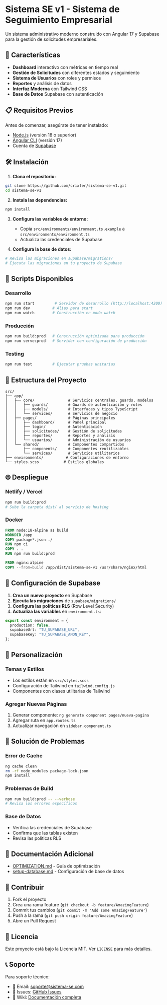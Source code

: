 # Sistema SE v1 - Sistema de Seguimiento Empresarial

Un sistema administrativo moderno construido con Angular 17 y Supabase para la gestión de solicitudes empresariales.

## 🚀 Características

- **Dashboard** interactivo con métricas en tiempo real
- **Gestión de Solicitudes** con diferentes estados y seguimiento
- **Sistema de Usuarios** con roles y permisos
- **Reportes** y análisis de datos
- **Interfaz Moderna** con Tailwind CSS
- **Base de Datos** Supabase con autenticación

## 📋 Requisitos Previos

Antes de comenzar, asegúrate de tener instalado:

- [Node.js](https://nodejs.org/en/) (versión 18 o superior)
- [Angular CLI](https://angular.io/cli) (versión 17)
- Cuenta de [Supabase](https://supabase.com/)

## 🛠️ Instalación

1. **Clona el repositorio:**

```bash
git clone https://github.com/crixfer/sistema-se-v1.git
cd sistema-se-v1
```

2. **Instala las dependencias:**

```bash
npm install
```

3. **Configura las variables de entorno:**

   - Copia `src/environments/environment.ts.example` a `src/environments/environment.ts`
   - Actualiza las credenciales de Supabase

4. **Configura la base de datos:**

```bash
# Revisa las migraciones en supabase/migrations/
# Ejecuta las migraciones en tu proyecto de Supabase
```

## 🚀 Scripts Disponibles

### Desarrollo

```bash
npm run start         # Servidor de desarrollo (http://localhost:4200)
npm run dev          # Alias para start
npm run watch        # Construcción en modo watch
```

### Producción

```bash
npm run build:prod   # Construcción optimizada para producción
npm run serve:prod   # Servidor con configuración de producción
```

### Testing

```bash
npm run test         # Ejecutar pruebas unitarias
```

## 📁 Estructura del Proyecto

```
src/
├── app/
│   ├── core/               # Servicios centrales, guards, modelos
│   │   ├── guards/         # Guards de autenticación y roles
│   │   ├── models/         # Interfaces y tipos TypeScript
│   │   └── services/       # Servicios de negocio
│   ├── pages/              # Páginas principales
│   │   ├── dashboard/      # Panel principal
│   │   ├── login/          # Autenticación
│   │   ├── solicitudes/    # Gestión de solicitudes
│   │   ├── reportes/       # Reportes y análisis
│   │   └── usuarios/       # Administración de usuarios
│   └── shared/             # Componentes compartidos
│       ├── components/     # Componentes reutilizables
│       └── services/       # Servicios utilitarios
├── environments/          # Configuraciones de entorno
└── styles.scss           # Estilos globales
```

## 🌐 Despliegue

### Netlify / Vercel

```bash
npm run build:prod
# Sube la carpeta dist/ al servicio de hosting
```

### Docker

```dockerfile
FROM node:18-alpine as build
WORKDIR /app
COPY package*.json ./
RUN npm ci
COPY . .
RUN npm run build:prod

FROM nginx:alpine
COPY --from=build /app/dist/sistema-se-v1 /usr/share/nginx/html
```

## 🔧 Configuración de Supabase

1. **Crea un nuevo proyecto** en Supabase
2. **Ejecuta las migraciones** de `supabase/migrations/`
3. **Configura las políticas RLS** (Row Level Security)
4. **Actualiza las variables** en `environment.ts`:

```typescript
export const environment = {
  production: false,
  supabaseUrl: "TU_SUPABASE_URL",
  supabaseKey: "TU_SUPABASE_ANON_KEY",
};
```

## 🎨 Personalización

### Temas y Estilos

- Los estilos están en `src/styles.scss`
- Configuración de Tailwind en `tailwind.config.js`
- Componentes con clases utilitarias de Tailwind

### Agregar Nuevas Páginas

1. Generar componente: `ng generate component pages/nueva-pagina`
2. Agregar ruta en `app.routes.ts`
3. Actualizar navegación en `sidebar.component.ts`

## 🐛 Solución de Problemas

### Error de Cache

```bash
ng cache clean
rm -rf node_modules package-lock.json
npm install
```

### Problemas de Build

```bash
npm run build:prod -- --verbose
# Revisa los errores específicos
```

### Base de Datos

- Verifica las credenciales de Supabase
- Confirma que las tablas existen
- Revisa las políticas RLS

## 📄 Documentación Adicional

- [OPTIMIZATION.md](./OPTIMIZATION.md) - Guía de optimización
- [setup-database.md](./setup-database.md) - Configuración de base de datos

## 🤝 Contribuir

1. Fork el proyecto
2. Crea una rama feature (`git checkout -b feature/AmazingFeature`)
3. Commit tus cambios (`git commit -m 'Add some AmazingFeature'`)
4. Push a la rama (`git push origin feature/AmazingFeature`)
5. Abre un Pull Request

## 📝 Licencia

Este proyecto está bajo la Licencia MIT. Ver `LICENSE` para más detalles.

## 📞 Soporte

Para soporte técnico:

- 📧 Email: soporte@sistema-se.com
- 🐛 Issues: [GitHub Issues](https://github.com/crixfer/sistema-se-v1/issues)
- 📖 Wiki: [Documentación completa](https://github.com/crixfer/sistema-se-v1/wiki)
